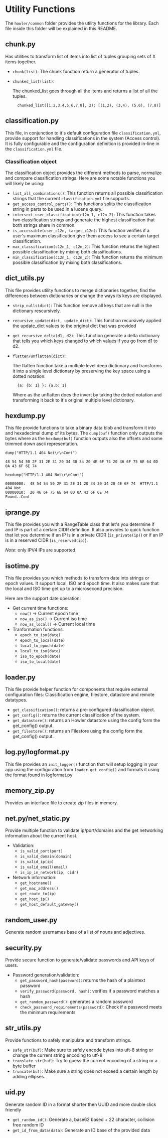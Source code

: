 # Utility Functions

The `howler/common` folder provides the utility functions for the library. Each file inside this folder will be explained in this README.

## chunk.py

Has utilities to transform list of items into list of tuples grouping sets of X items together.

- `chunk(list)`: The chunk function return a generator of tuples.

- `chunked_list(list)`:

    The chunked_list goes through all the items and returns a list of all the tuples.

        chunked_list([1,2,3,4,5,6,7,8], 2): [(1,2), (3,4), (5,6), (7,8)]

## classification.py

This file, in conjunction to it's default configuration file `classification.yml`, provide support for handling classifications in the system (Access control). It is fully configurable and the configuration definition is provided in-line in the `classification.yml` file.

### Classification object

The classification object provides the different methods to parse, normalize and compare classification strings. Here are some notable functions you will likely be using:

- `list_all_combinations()`: This function returns all possible classification strings that the current `classification.yml` file supports.
- `get_access_control_parts()`: This functions splits the classification string in parts to be used in a lucene query.
- `intersect_user_classification(c12n_1, c12n_2)`: This function takes two classification strings and generate the highest classification that both strings share in common.
- `is_accessible(user_c12n, target_c12n)`: This function verifies if a user's maximum classification give them access to see a certain target classification.
- `max_classification(c12n_1, c12n_2)`: This function returns the highest possible classification by mixing both classifications.
- `min_classification(c12n_1, c12n_2)`: This function returns the minimum possible classification by mixing both classifications.

## dict_utils.py

This file provides utility functions to merge dictionaries together, find the differences between dictionaries or change the ways its keys are displayed.

- `strip_nulls(dict)`: This function remove all keys that are null in the dictionary rescursively.
- `recursive_update(dict, update_dict)`: This function recursively applied the update_dict values to the original dict that was provided
- `get_recursive_delta(d1, d2)`: This function generate a delta dictionary that tells you which keys changed to which values if you go from d1 to d2.
- `flatten/unflatten(dict)`:

    The flatten function take a multiple level deep dictionary and transforms it into a single level dictionary by preserving the key space using a dotted notation:

        {a: {b: 1} }: {a.b: 1}

    Where as the unflatten does the invert by taking the dotted notation and transforming it back to it's original multiple level dictionary.

## hexdump.py

This file provide functions to take a binary data blob and transform it into and hexadecimal dump of its bytes. The `dump(buf)` function only outputs the bytes where as the `hexdump(buf)` function outputs also the offsets and some trimmed down ascii representation.

`dump("HTTP/1.1 404 Not\r\nCont")`

    48 54 54 50 2F 31 2E 31 20 34 30 34 20 4E 6F 74 20 46 6F 75 6E 64 0D 0A 43 6F 6E 74

`hexdump("HTTP/1.1 404 Not\r\nCont")`

    00000000:  48 54 54 50 2F 31 2E 31 20 34 30 34 20 4E 6F 74  HTTP/1.1 404 Not
    00000010:  20 46 6F 75 6E 64 0D 0A 43 6F 6E 74              Found..Cont

## iprange.py

This file provides you with a RangeTable class that let's you determine if and IP is part of a certain CIDR definition. It also provides to quick function that let you determine if an IP is in a private CIDR (`is_private(ip)`) or if an IP is in a reserved CIDR (`is_reserved(ip)`).

*Note*: only IPV4 IPs are supported.

## isotime.py

This file provides you which methods to transform date into strings or epoch values. It support local, ISO and epoch time. It also makes sure that the local and ISO time get up to a microsecond precision.

Here are the support date operation:

- Get current time functions:
  - `now()` -> Current epoch time
  - `now_as_iso()` -> Current iso time
  - `now_as_local()` -> Current local time
- Tranformation functions:
  - `epoch_to_iso(date)`
  - `epoch_to_local(date)`
  - `local_to_epoch(date)`
  - `local_to_iso(date)`
  - `iso_to_epoch(date)`
  - `iso_to_local(date)`

## loader.py

This file provide helper function for components that require external configuration files: Classification engine, filestore, datastore and remote datatypes.

- `get_classification()`: returns a pre-configured classification object.
- `get_config()`: returns the current classification of the system.
- `get_datastore()`: returns an Howler datastore using the config form the get_config() output.
- `get_filestore()`: returns an Filestore using the config form the get_config() output.

## log.py/logformat.py

This file provides an `init_logger()` function that will setup logging in your app using the configuration from `loader.get_config()` and formats it using the format found in logformat.py

## memory_zip.py

Provides an interface file to create zip files in memory.

## net.py/net_static.py

Provide multiple function to validate ip/port/domains and the get networking information about the current host.

- Validation:
  - `is_valid_port(port)`
  - `is_valid_domain(domain)`
  - `is_valid_ip(ip)`
  - `is_valid_email(email)`
  - `is_ip_in_network(ip, cidr)`
- Network information:
  - `get_hostname()`
  - `get_mac_address()`
  - `get_route_to(ip)`
  - `get_host_ip()`
  - `get_host_default_gateway()`

## random_user.py

Generate random usernames base of a list of nouns and adjectives.

## security.py

Provide secure function to generate/validate passwords and API keys of users.

- Password generation/validation:
  - `get_password_hash(password)`: returns the hash of a plaintext password
  - `verify_password(password, hash)`: verifies if a password matches a hash
  - `get_random_password()`: generates a random password
  - `check_password_requirements(password)`: Check if a password meets the minimum requirements

## str_utils.py

Provide functions to safely manipulate and transform strings.

- `safe_str(buf)`: Make sure to safely encode bytes into uft-8 string or change the current string encoding to utf-8
- `translate_str(buf)`: Try to guess the current encoding of a string or a byte buffer
- `truncate(buf)`: Make sure a string does not exceed a certain length by adding ellipses.

## uid.py

Generate random ID in a format shorter then UUID and more double click friendly

- `get_random_id()`: Generate a, base62 based + 22 character, collision free random ID
- `get_id_from_data(data)`: Generate an ID base of the provided data
